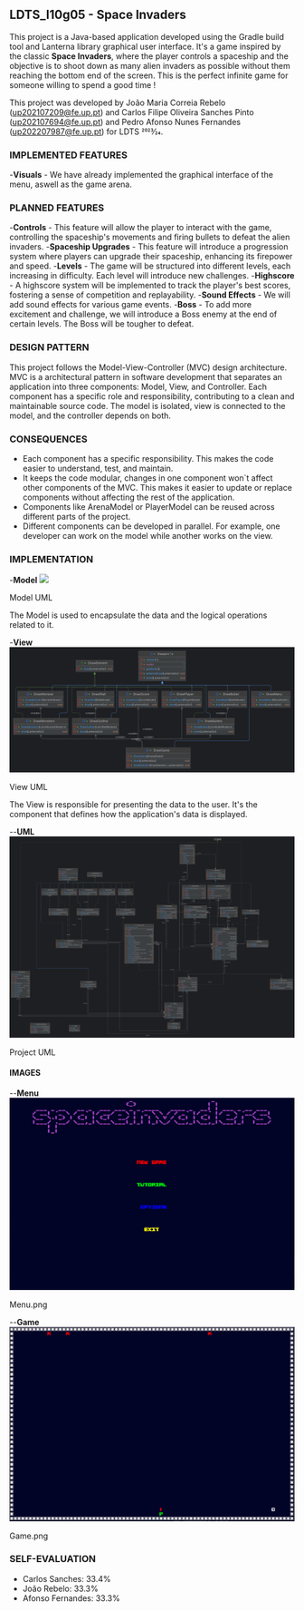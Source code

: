 ## LDTS_l10g05 - Space Invaders
This project is a Java-based application developed using the Gradle build tool and Lanterna library graphical user interface. 
It's a game inspired by the classic **Space Invaders**, where the player controls a spaceship and the objective is to shoot down as many alien invaders as possible without them reaching the bottom end of the screen.
This is the perfect infinite game for someone willing to spend a good time !  

This project was developed by João Maria Correia Rebelo (up202107209@fe.up.pt) and Carlos Filipe Oliveira Sanches Pinto (up202107694@fe.up.pt) and Pedro Afonso Nunes Fernandes (up202207987@fe.up.pt) for LDTS 2023⁄24.

### IMPLEMENTED FEATURES

-**Visuals** - We have already implemented the graphical interface of the menu, aswell as the game arena.

### PLANNED FEATURES
-**Controls** - This feature will allow the player to interact with the game, controlling the spaceship's movements and firing bullets to defeat the alien invaders.
-**Spaceship Upgrades** - This feature will introduce a progression system where players can upgrade their spaceship, enhancing its firepower and speed.
-**Levels** - The game will be structured into different levels, each increasing in difficulty. Each level will introduce new challenges.
-**Highscore** - A highscore system will be implemented to track the player's best scores, fostering a sense of competition and replayability.
-**Sound Effects** -  We will add sound effects for various game events.
-**Boss** - To add more excitement and challenge, we will introduce a Boss enemy at the end of certain levels. The Boss will be tougher to defeat.

### DESIGN PATTERN
This project follows the Model-View-Controller (MVC) design architecture. MVC is a architectural pattern in software development that separates an application into three components: Model, View, and Controller. 
Each component has a specific role and responsibility, contributing to a clean and maintainable source code.
The model is isolated, view is connected to the model, and the controller depends on both.

### CONSEQUENCES
- Each component has a specific responsibility. This makes the code easier to understand, test, and maintain.
- It keeps the code modular, changes in one component won`t affect other components of the MVC. This makes it easier to update or replace components without affecting the rest of the application.
- Components like ArenaModel or PlayerModel can be reused across different parts of the project. 
- Different components can be developed in parallel. For example, one developer can work on the model while another works on the view.

### IMPLEMENTATION
-**Model**
<img src="Docs/umls/Models">
<p>Model UML</p>
The Model is used to encapsulate the data and the logical operations related to it.

-**View**
<img src="Docs/umls/View.png">
<p>View UML</p>
The View is responsible for presenting the data to the user. It's the component that defines how the application's data is displayed.

--**UML**
<img src="Docs/umls/Project.png">
<p>Project UML</p>

#### IMAGES
--**Menu**
<img src="Docs/Imgs/Menu.png">
<p>Menu.png</p>

--**Game**
<img src="Docs/Imgs/Game.png">
<p>Game.png</p>

### SELF-EVALUATION

- Carlos Sanches: 33.4%
- João Rebelo: 33.3%
- Afonso Fernandes: 33.3%
